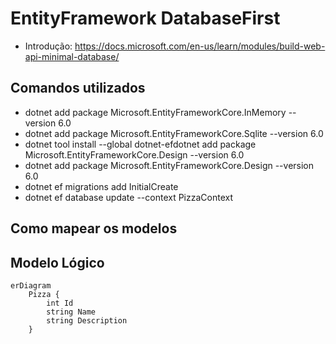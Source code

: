 # EntityFramework DatabaseFirst
- Introdução: https://docs.microsoft.com/en-us/learn/modules/build-web-api-minimal-database/ 
## Comandos utilizados 
- dotnet add package Microsoft.EntityFrameworkCore.InMemory --version 6.0
- dotnet add package Microsoft.EntityFrameworkCore.Sqlite --version 6.0
- dotnet tool install --global dotnet-efdotnet add package Microsoft.EntityFrameworkCore.Design --version 6.0
- dotnet add package Microsoft.EntityFrameworkCore.Design --version 6.0
- dotnet ef migrations add InitialCreate
- dotnet ef database update --context PizzaContext

## Como mapear os modelos


## Modelo Lógico

```mermaid
erDiagram
    Pizza {
        int Id
        string Name
        string Description         
    }
```
